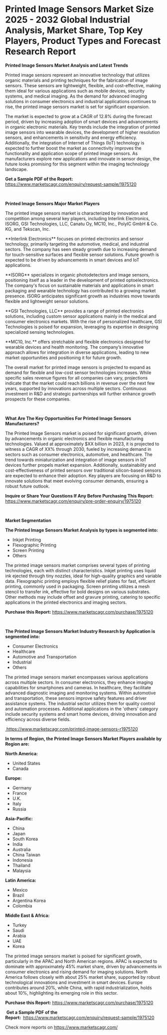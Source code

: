 <p><h1>Printed Image Sensors Market Size 2025 - 2032 Global Industrial Analysis, Market Share, Top Key Players, Product Types and Forecast Research Report</h1></p><p><strong>Printed Image Sensors Market Analysis and Latest Trends</strong></p>
<p><p>Printed image sensors represent an innovative technology that utilizes organic materials and printing techniques for the fabrication of image sensors. These sensors are lightweight, flexible, and cost-effective, making them ideal for various applications such as mobile devices, security systems, and medical imaging. As the demand for advanced imaging solutions in consumer electronics and industrial applications continues to rise, the printed image sensors market is set for significant expansion.</p><p>The market is expected to grow at a CAGR of 12.8% during the forecast period, driven by increasing adoption of smart devices and advancements in organic electronic materials. Key trends include the integration of printed image sensors into wearable devices, the development of higher resolution sensors, and enhancements in sensitivity and energy efficiency. Additionally, the integration of Internet of Things (IoT) technology is expected to further boost the market as connectivity improves the functionality and application scope of printed image sensors. As manufacturers explore new applications and innovate in sensor design, the future looks promising for this segment within the imaging technology landscape.</p></p>
<p><strong>Get a Sample PDF of the Report:&nbsp;</strong> <a href="https://www.marketscagr.com/enquiry/request-sample/1975120?utm_campaign=2265&utm_medium=2&utm_source=Github&utm_content=ia&utm_term=13022025&utm_id=printed-image-sensors">https://www.marketscagr.com/enquiry/request-sample/1975120</a></p>
<p>&nbsp;</p>
<p><strong>Printed Image Sensors Major Market Players</strong></p>
<p><p>The printed image sensors market is characterized by innovation and competition among several key players, including Interlink Electronics, ISORG, GSI Technologies, LLC, Canatu Oy, MC10, Inc., PolyIC GmbH & Co. KG, and Tekscan, Inc. </p><p>**Interlink Electronics** focuses on printed electronics and sensor technology, primarily targeting the automotive, medical, and industrial sectors. The company has seen steady growth due to increasing demand for touch-sensitive surfaces and flexible sensor solutions. Future growth is expected to be driven by advancements in smart devices and IoT applications.</p><p>**ISORG** specializes in organic photodetectors and image sensors, positioning itself as a leader in the development of printed optoelectronics. The company's focus on sustainable materials and applications in smart packaging and wearable technology has contributed to a growing market presence. ISORG anticipates significant growth as industries move towards flexible and lightweight sensor solutions.</p><p>**GSI Technologies, LLC** provides a range of printed electronics solutions, including custom sensor applications mainly in the medical and consumer electronics markets. With the rise of personalized healthcare, GSI Technologies is poised for expansion, leveraging its expertise in designing specialized sensing technologies.</p><p>**MC10, Inc.** offers stretchable and flexible electronics designed for wearable devices and health monitoring. The company’s innovative approach allows for integration in diverse applications, leading to new market opportunities and positioning it for future growth.</p><p>The overall market for printed image sensors is projected to expand as demand for flexible and low-cost sensor technologies increases. While specific sales revenue figures for all companies can vary, projections indicate that the market could reach billions in revenue over the next few years, supported by innovations across multiple sectors. Continuous investment in R&D and strategic partnerships will further enhance growth prospects for these companies.</p></p>
<p>&nbsp;</p>
<p><strong>What Are The Key Opportunities For Printed Image Sensors Manufacturers?</strong></p>
<p><p>The Printed Image Sensors market is poised for significant growth, driven by advancements in organic electronics and flexible manufacturing technologies. Valued at approximately $XX billion in 2023, it is projected to witness a CAGR of XX% through 2030, fueled by increasing demand in sectors such as consumer electronics, automotive, and healthcare. The trend towards miniaturization and integration of image sensors in IoT devices further propels market expansion. Additionally, sustainability and cost-effectiveness of printed sensors over traditional silicon-based sensors are expected to enhance their adoption. Key players are focusing on R&D to innovate solutions that meet evolving consumer demands, ensuring a robust future outlook.</p></p>
<p><strong>Inquire or Share Your Questions If Any Before Purchasing This Report:</strong> <a href="https://www.marketscagr.com/enquiry/pre-order-enquiry/1975120?utm_campaign=2265&utm_medium=2&utm_source=Github&utm_content=ia&utm_term=13022025&utm_id=printed-image-sensors">https://www.marketscagr.com/enquiry/pre-order-enquiry/1975120</a></p>
<p>&nbsp;</p>
<p><strong>Market Segmentation</strong></p>
<p><strong>The Printed Image Sensors Market Analysis by types is segmented into:</strong></p>
<p><ul><li>Inkjet Printing</li><li>Flexographic Printing</li><li>Screen Printing</li><li>Others</li></ul></p>
<p><p>The printed image sensors market comprises several types of printing technologies, each with distinct characteristics. Inkjet printing uses liquid ink ejected through tiny nozzles, ideal for high-quality graphics and variable data. Flexographic printing employs flexible relief plates for fast, efficient printing, commonly used in packaging. Screen printing utilizes a mesh stencil to transfer ink, effective for bold designs on various substrates. Other methods may include offset and gravure printing, catering to specific applications in the printed electronics and imaging sectors.</p></p>
<p><strong>Purchase this Report:&nbsp;</strong><a href="https://www.marketscagr.com/purchase/1975120?utm_campaign=2265&utm_medium=2&utm_source=Github&utm_content=ia&utm_term=13022025&utm_id=printed-image-sensors">https://www.marketscagr.com/purchase/1975120</a></p>
<p>&nbsp;</p>
<p><strong>The Printed Image Sensors Market Industry Research by Application is segmented into:</strong></p>
<p><ul><li>Consumer Electronics</li><li>Healthcare</li><li>Automotive and Transportation</li><li>Industrial</li><li>Others</li></ul></p>
<p><p>The printed image sensors market encompasses various applications across multiple sectors. In consumer electronics, they enhance imaging capabilities for smartphones and cameras. In healthcare, they facilitate advanced diagnostic imaging and monitoring systems. Within automotive and transportation, these sensors improve safety features and driver assistance systems. The industrial sector utilizes them for quality control and automation processes. Additional applications in the 'others' category include security systems and smart home devices, driving innovation and efficiency across diverse fields.</p></p>
<p><a href="https://www.marketscagr.com/printed-image-sensors-r1975120?utm_campaign=2265&utm_medium=2&utm_source=Github&utm_content=ia&utm_term=13022025&utm_id=printed-image-sensors">&nbsp;https://www.marketscagr.com/printed-image-sensors-r1975120</a></p>
<p><strong>In terms of Region, the Printed Image Sensors Market Players available by Region are:</strong></p>
<p>
    <p> <strong> North America: </strong>
        <ul>
            <li>United States</li>
            <li>Canada</li>
        </ul>
        </p> 
    <p> <strong> Europe: </strong>
        <ul>
            <li>Germany</li>
            <li>France</li>
            <li>U.K.</li>
            <li>Italy</li>
            <li>Russia</li>
        </ul>
        </p> 
    <p> <strong> Asia-Pacific: </strong>
        <ul>
            <li>China</li>
            <li>Japan</li>
            <li>South Korea</li>
            <li>India</li>
            <li>Australia</li>
            <li>China Taiwan</li>
            <li>Indonesia</li>
            <li>Thailand</li>
            <li>Malaysia</li>
        </ul>
        </p> 
    <p> <strong> Latin America: </strong>
        <ul>
            <li>Mexico</li>
            <li>Brazil</li>
            <li>Argentina Korea</li>
            <li>Colombia</li>
        </ul>
        </p> 
    <p> <strong> Middle East & Africa: </strong>
        <ul>
            <li>Turkey</li>
            <li>Saudi</li>
            <li>Arabia</li>
            <li>UAE</li>
            <li>Korea</li>
        </ul>
    </p>
    </p>
<p><p>The printed image sensors market is poised for significant growth, particularly in the APAC and North American regions. APAC is expected to dominate with approximately 45% market share, driven by advancements in consumer electronics and rising demand for imaging solutions. North America follows closely with about 25% market share, supported by robust technological innovations and investment in smart devices. Europe contributes around 20%, while China, with rapid industrialization, holds about 10%, highlighting its emerging role in this sector.</p></p>
<p><strong>Purchase this Report: </strong><a href="https://www.marketscagr.com/purchase/1975120?utm_campaign=2265&utm_medium=2&utm_source=Github&utm_content=ia&utm_term=13022025&utm_id=printed-image-sensors">https://www.marketscagr.com/purchase/1975120</a></p>
<p>&nbsp;<strong>Get a Sample PDF of the Report:&nbsp;&nbsp;</strong><a href="https://www.marketscagr.com/enquiry/request-sample/1975120?utm_campaign=2265&utm_medium=2&utm_source=Github&utm_content=ia&utm_term=13022025&utm_id=printed-image-sensors">https://www.marketscagr.com/enquiry/request-sample/1975120</a></p>
<p><strong></strong></p>
<p>Check more reports on <a href="https://www.marketscagr.com/?utm_campaign=2265&utm_medium=2&utm_source=Github&utm_content=ia&utm_term=13022025&utm_id=printed-image-sensors">https://www.marketscagr.com/</a></p>